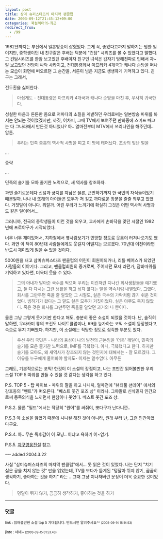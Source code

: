 ```yaml
---
layout: post
title: 삼미 슈퍼스타즈의 마지막 팬클럽
date: 2003-09-12T21:45:12+09:00
categories: 북컬렉터의-최근
redirect_from:
  - /99
---
```


1982년까지는 부산에서 일본방송이 잡혔었다. 그게 꼭, 좋았다고까지 말하기는 뭣한 일이지만, 중학생이던 내 친구같은 후배는 덕분에 "건담" 시리즈를 볼 수 있었다고 말했다. 그 건담시리즈를 한참 보고있던 후배이자 친구인 녀석은 갑자기 방해전파로 인해서 자~알 보고있던 건담이 싸악 사라지고, 전대통령께서 아프리카 4개국과 캐나다 순방을 떠나는 모습이 화면에 떠오르던 그 순간을, 서른이 넘은 지금도 생생하게 기억하고 있다. 친구는 그래서,

전두환을 싫어한다.

> 아쉽게도 - 전대통령은 아프리카 4개국과 캐나다 순방을 마친 후, 무사히 귀국한다.

성실한 마음과 튼튼한 몸으로 저마다의 소질을 계발하던 우리로써는 일본방송 따위를 봐서는 안되는 것이었겠지만, 까짓, 어차피, 그때 TV에서 보여주던 만화중에 스머프 빼고는 다 그나라에서 만든것 아니었나? 아.. 얼마전부터 MTV에서 쓰리나인을 해주던데.. 암튼.

> 우리는 민족 중흥의 역사적 사명을 띠고 이 땅에 태어났다. 조상의 빛난 얼을

...

중략

...

민족의 슬기를 모아 줄기찬 노력으로, 새 역사를 창조하자.

과연 슬기로운데다 신념과 긍지를 지님은 물론, 근면하기까지 한 국민의 자식들이었기 때문일까. 나나 내 또래의 아이들은 모두가 저 길고 까다로운 장문을 줄줄 외우고 있었다. 거짓말이 아니다. 뭐랄까. 어린 우리가 느끼기에 확실히 그것은 어떤 역사적 사명과도 같은 일이어서...

그러니까, 전국의 중학생들이 이런 것을 외우고, 교사에게 손바닥을 맞던 시절인 1982년에 프로야구가 시작되었다.

너무 너무 재미있어서, 지하철에서 옆사람보기가 민망할 정도로 웃음이 터져나오기도 했다. 과연 이 책이 80년대 사람들에게도 웃길지 어떨지는 모르겠다. 70년대 이전이라면 반드시 재미있게 읽을 수 있을 것이다.

5000원을 내고 삼미슈퍼스타즈 팬클럽의 어린이 회원이되거나, 리틀 베어스가 되었던 사람들의 이야기다. 그리고, 팬클럽회원의 증거로써, 주어지던 모자 라던가, 잠바따위를 기억하고 있다면, 더욱더 웃을 수 있다.

> 그의 아내가 말아준 국수를 먹으며 우리는 이런저런 지나간 회사생활들을 얘기했고, 둘 다 다시는 그런 생활을 하고 싶지 않다는 말을 약속처럼 내뱉었다. 그랬다. 회사를 그만두면 죽을 줄 알았던 그 시절도, 실은 국수의 가락처럼 끊기 쉬운 것이었다. 빙하기가 왔다는 그 말도 실은 모두가 거짓이었다. 실은 아무도 죽지 않았다. 죽은 것은 회사를 그만두면 죽을줄 알았던 과거의 나 뿐이다.

물론 그냥 그렇게 웃기기만 한다고 해도, 충분히 좋은 소설이 되었을 것이다. 난, 솔직히 말하면, 무라카미 류의 초전도 나이트클럽이나, 69를 능가하는 코믹 소설이 등장했다고, 속으로 무지 기뻐했다. 하지만, 이 소설에는 적당한 정도로 심각한 부분도 있다.

> 우선 우리 국민은 - 나라의 융성이 나의 발전의 근본임을 '더욱' 깨달아, 민족의 슬기를 모은 줄기찬 노력으로, IMF를 극복했다. 아니, 극복했다고 한다. 하지만 슬기를 모아도, 왜 새역사가 창조되지 않는 것인지에 대해서는 - 잘 모르겠다. 그 이유를 누구에게 물어봐야 할지도- 이제는 알수없다. 아무튼

그래도, 기본적으로는 코믹! 한것이 이 소설의 장점이고, 나는 조만간 읽어볼만한 우리 소설 TOP 5 따위를 만들 수 있을 것 같다는 생각을 하고 있다.

P.S. TOP 5 - 탑 파이브 - 따위의 말을 하고 나니까, 얼마전에 "뷰티풀 선데이" 에서의 강호동의 "멘트"가 떠오른다. "베스트 웃긴 포즈 상" 이라나. 그야말로 신식민지 인간으로써 동족의식을 느끼면서 한참이나 웃었다. 베스트 웃긴 포즈 상.

P.S.2. 물론 "필드"에서는 적당히 "원어"를 써줘야, 뽀다구가 난다니깐..

P.S.3 이 소설을 읽었기 때문에 시니컬 해진 것이 아니라, 원래 부터 난, 그런 인간이었다구요.

P.S.4. 아.. 무슨 독후감이 이 모냥.. 이냐고 욕하기 어~없기.

P.S.5. <a href="http://jinto.pe.kr/17">지구영웅전설</a> 참고.

--- added 2004.3.22

사실 "삼미슈퍼스타즈의 마지막 팬클럽"에서... 못 읽은 것이 있었다. 나는 단지 "치기 싫은 공을 치지 않는 것" 만을 읽었는데, TV를 보다가 듣게된 "덩달아 뛰지 않기, 곰곰히 생각하기, 좋아하는 것을 하기" 라는 .. 그때 그냥 지나쳐버린 문장이 더욱 중요한 것이었다.

> 덩달아 뛰지 않기, 곰곰히 생각하기, 좋아하는 것을 하기



* * *

### 댓글



<!--- cmt:208 --->
<!--- mail: --->
<!--- parent:0 --->

<small class=comment>link : 읽어볼만한 소설 top 5 기대됩니다. 만드시면 알려주세요^^ <small>(2003-09-14 18:14:53)</small></small>


<!--- cmt:209 --->
<!--- mail: --->
<!--- parent:0 --->

<small class=comment>jinto : 네네~ <small>(2003-09-15 01:53:46)</small></small>

